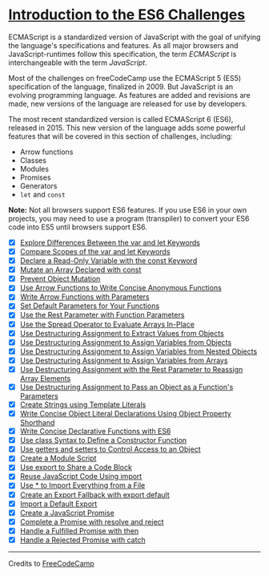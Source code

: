 # [Introduction to the ES6 Challenges](https://learn.freecodecamp.org/javascript-algorithms-and-data-structures/es6)

ECMAScript is a standardized version of JavaScript with the goal of unifying the language's specifications and features. As all major browsers and JavaScript-runtimes follow this specification, the term _ECMAScript_ is interchangeable with the term _JavaScript_.

Most of the challenges on freeCodeCamp use the ECMAScript 5 (ES5) specification of the language, finalized in 2009. But JavaScript is an evolving programming language. As features are added and revisions are made, new versions of the language are released for use by developers.

The most recent standardized version is called ECMAScript 6 (ES6), released in 2015. This new version of the language adds some powerful features that will be covered in this section of challenges, including:

- Arrow functions
- Classes
- Modules
- Promises
- Generators
- `let` and `const`

**Note:** Not all browsers support ES6 features. If you use ES6 in your own projects, you may need to use a program (transpiler) to convert your ES6 code into ES5 until browsers support ES6.

- [x] [Explore Differences Between the var and let Keywords](01-explore-differences-between-the-var-and-let-keywords.js)
- [x] [Compare Scopes of the var and let Keywords](02-compare-scopes-of-the-var-and-let-keywords.js)
- [x] [Declare a Read-Only Variable with the const Keyword](03-declare-a-read-only-variable-with-the-const-keyword.js)
- [x] [Mutate an Array Declared with const](04-mutate-an-array-declared-with-const.js)
- [x] [Prevent Object Mutation](05-prevent-object-mutation.js)
- [x] [Use Arrow Functions to Write Concise Anonymous Functions](06-use-arrow-functions-to-write-concise-anonymous-functions.js)
- [x] [Write Arrow Functions with Parameters](07-write-arrow-functions-with-parameters.js)
- [x] [Set Default Parameters for Your Functions](08-set-default-parameters-for-your-functions.js)
- [x] [Use the Rest Parameter with Function Parameters](09-use-the-rest-parameter-with-function-parameters.js)
- [x] [Use the Spread Operator to Evaluate Arrays In-Place](10-use-the-spread-operator-to-evaluate-arrays-in-place.js)
- [x] [Use Destructuring Assignment to Extract Values from Objects](11-use-destructuring-assignment-to-extract-values-from-objects.js)
- [x] [Use Destructuring Assignment to Assign Variables from Objects](12-use-destructuring-assignment-to-assign-variables-from-objects.js)
- [x] [Use Destructuring Assignment to Assign Variables from Nested Objects](13-use-destructuring-assignment-to-assign-variables-from-nested-objects.js)
- [x] [Use Destructuring Assignment to Assign Variables from Arrays](14-use-destructuring-assignment-to-assign-variables-from-arrays.js)
- [x] [Use Destructuring Assignment with the Rest Parameter to Reassign Array Elements](15-use-destructuring-assignment-with-the-rest-parameter-to-reassign-array-elements.js)
- [x] [Use Destructuring Assignment to Pass an Object as a Function's Parameters](16-use-destructuring-assignment-to-pass-an-object-as-a-functions-parameters.js)
- [x] [Create Strings using Template Literals](17-create-strings-using-template-literals.js)
- [x] [Write Concise Object Literal Declarations Using Object Property Shorthand](18-write-concise-object-literal-declarations-using-object-property-shorthand.js)
- [x] [Write Concise Declarative Functions with ES6](19-write-concise-declarative-functions-with-es6.js)
- [x] [Use class Syntax to Define a Constructor Function](20-use-class-syntax-to-define-a-constructor-function.js)
- [x] [Use getters and setters to Control Access to an Object](21-use-getters-and-setters-to-control-access-to-an-object.js)
- [x] [Create a Module Script](22-create-a-module-script.js)
- [x] [Use export to Share a Code Block](23-use-export-to-share-a-code-block.js)
- [x] [Reuse JavaScript Code Using import](24-reuse-javascript-code-using-import.js)
- [x] [Use * to Import Everything from a File](25-use--to-import-everything-from-a-file.js)
- [x] [Create an Export Fallback with export default](26-create-an-export-fallback-with-export-default.js)
- [x] [Import a Default Export](27-import-a-default-export.js)
- [x] [Create a JavaScript Promise](28-create-a-javascript-promise.js)
- [x] [Complete a Promise with resolve and reject](29-complete-a-promise-with-resolve-and-reject.js)
- [x] [Handle a Fulfilled Promise with then](30-handle-a-fulfilled-promise-with-then.js)
- [x] [Handle a Rejected Promise with catch](31-handle-a-rejected-promise-with-catch.js)

---

Credits to [FreeCodeCamp](https://www.freecodecamp.org/)
